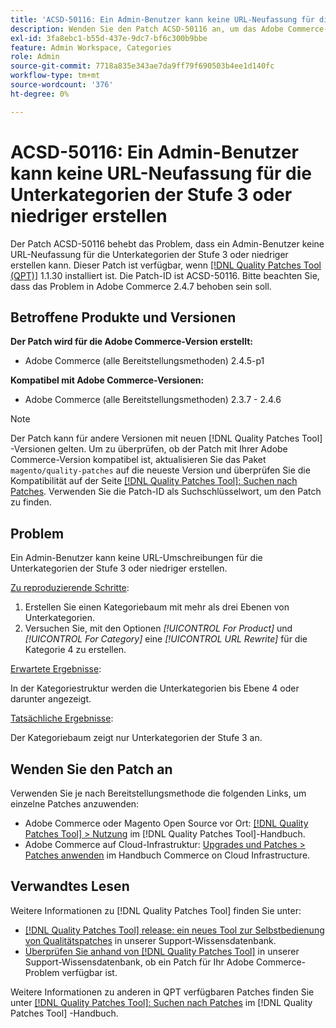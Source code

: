 ```yaml
---
title: 'ACSD-50116: Ein Admin-Benutzer kann keine URL-Neufassung für die Unterkategorien der Stufe 3 oder niedriger erstellen'
description: Wenden Sie den Patch ACSD-50116 an, um das Adobe Commerce-Problem zu beheben, bei dem ein Admin-Benutzer keine URL-Neufassung für die Unterkategorien der Stufe 3 oder niedriger erstellen kann.
exl-id: 3fa8ebc1-b55d-437e-9dc7-bf6c300b9bbe
feature: Admin Workspace, Categories
role: Admin
source-git-commit: 7718a835e343ae7da9ff79f690503b4ee1d140fc
workflow-type: tm+mt
source-wordcount: '376'
ht-degree: 0%

---
```


# ACSD-50116: Ein Admin-Benutzer kann keine URL-Neufassung für die Unterkategorien der Stufe 3 oder niedriger erstellen

Der Patch ACSD-50116 behebt das Problem, dass ein Admin-Benutzer keine URL-Neufassung für die Unterkategorien der Stufe 3 oder niedriger erstellen kann. Dieser Patch ist verfügbar, wenn [[!DNL Quality Patches Tool (QPT)]](/help/announcements/adobe-commerce-announcements/magento-quality-patches-released-new-tool-to-self-serve-quality-patches.md) 1.1.30 installiert ist. Die Patch-ID ist ACSD-50116. Bitte beachten Sie, dass das Problem in Adobe Commerce 2.4.7 behoben sein soll.

## Betroffene Produkte und Versionen

**Der Patch wird für die Adobe Commerce-Version erstellt:**

* Adobe Commerce (alle Bereitstellungsmethoden) 2.4.5-p1

**Kompatibel mit Adobe Commerce-Versionen:**

* Adobe Commerce (alle Bereitstellungsmethoden) 2.3.7 - 2.4.6

>[!NOTE]
>
>Der Patch kann für andere Versionen mit neuen [!DNL Quality Patches Tool] -Versionen gelten. Um zu überprüfen, ob der Patch mit Ihrer Adobe Commerce-Version kompatibel ist, aktualisieren Sie das Paket `magento/quality-patches` auf die neueste Version und überprüfen Sie die Kompatibilität auf der Seite [[!DNL Quality Patches Tool]: Suchen nach Patches](https://experienceleague.adobe.com/tools/commerce-quality-patches/index.html). Verwenden Sie die Patch-ID als Suchschlüsselwort, um den Patch zu finden.

## Problem

Ein Admin-Benutzer kann keine URL-Umschreibungen für die Unterkategorien der Stufe 3 oder niedriger erstellen.

<u>Zu reproduzierende Schritte</u>:

1. Erstellen Sie einen Kategoriebaum mit mehr als drei Ebenen von Unterkategorien.
1. Versuchen Sie, mit den Optionen *[!UICONTROL For Product]* und *[!UICONTROL For Category]* eine *[!UICONTROL URL Rewrite]* für die Kategorie 4 zu erstellen.

<u>Erwartete Ergebnisse</u>:

In der Kategoriestruktur werden die Unterkategorien bis Ebene 4 oder darunter angezeigt.

<u>Tatsächliche Ergebnisse</u>:

Der Kategoriebaum zeigt nur Unterkategorien der Stufe 3 an.

## Wenden Sie den Patch an

Verwenden Sie je nach Bereitstellungsmethode die folgenden Links, um einzelne Patches anzuwenden:

* Adobe Commerce oder Magento Open Source vor Ort: [[!DNL Quality Patches Tool] > Nutzung](https://experienceleague.adobe.com/docs/commerce-operations/tools/quality-patches-tool/usage.html) im [!DNL Quality Patches Tool]-Handbuch.
* Adobe Commerce auf Cloud-Infrastruktur: [Upgrades und Patches > Patches anwenden](https://experienceleague.adobe.com/docs/commerce-cloud-service/user-guide/develop/upgrade/apply-patches.html) im Handbuch Commerce on Cloud Infrastructure.

## Verwandtes Lesen

Weitere Informationen zu [!DNL Quality Patches Tool] finden Sie unter:

* [[!DNL Quality Patches Tool] release: ein neues Tool zur Selbstbedienung von Qualitätspatches](/help/announcements/adobe-commerce-announcements/magento-quality-patches-released-new-tool-to-self-serve-quality-patches.md) in unserer Support-Wissensdatenbank.
* [Überprüfen Sie anhand von  [!DNL Quality Patches Tool]](/help/support-tools/patches-available-in-qpt-tool/check-patch-for-magento-issue-with-magento-quality-patches.md) in unserer Support-Wissensdatenbank, ob ein Patch für Ihr Adobe Commerce-Problem verfügbar ist.

Weitere Informationen zu anderen in QPT verfügbaren Patches finden Sie unter [[!DNL Quality Patches Tool]: Suchen nach Patches](https://experienceleague.adobe.com/tools/commerce-quality-patches/index.html) im [!DNL Quality Patches Tool] -Handbuch.
